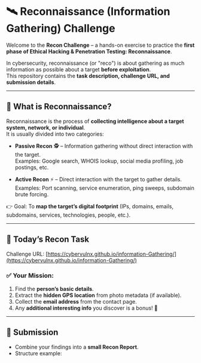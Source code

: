 # 🛰️ Reconnaissance (Information Gathering) Challenge  

Welcome to the **Recon Challenge** – a hands-on exercise to practice the **first phase of Ethical Hacking & Penetration Testing: Reconnaissance**.  

In cybersecurity, reconnaissance (or "reco") is about gathering as much information as possible about a target **before exploitation**.  
This repository contains the **task description, challenge URL, and submission details**.  

---

## 📌 What is Reconnaissance?  
Reconnaissance is the process of **collecting intelligence about a target system, network, or individual**.  
It is usually divided into two categories:  

- **Passive Recon** 🕵️ – Information gathering without direct interaction with the target.  
  Examples: Google search, WHOIS lookup, social media profiling, job postings, etc.  

- **Active Recon** ⚡ – Direct interaction with the target to gather details.  
  Examples: Port scanning, service enumeration, ping sweeps, subdomain brute forcing.  

👉 Goal: To **map the target’s digital footprint** (IPs, domains, emails, subdomains, services, technologies, people, etc.).  

---

## 🎯 Today’s Recon Task  

Challenge URL: [https://cybervulnx.github.io/information-Gathering/](https://cybervulnx.github.io/information-Gathering/)  

### ✅ Your Mission:  
1. Find the **person’s basic details**.  
2. Extract the **hidden GPS location** from photo metadata (if available).  
3. Collect the **email address** from the contact page.  
4. Any **additional interesting info** you discover is a bonus! 🚀  

---

## 📝 Submission  

- Combine your findings into a **small Recon Report**.  
- Structure example:  


